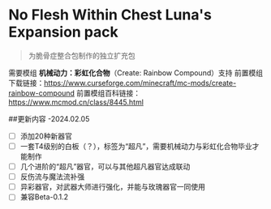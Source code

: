 # No Flesh Within Chest Luna's Expansion pack

> 为脆骨症整合包制作的独立扩充包

需要模组 **机械动力：彩虹化合物**（Create: Rainbow Compound）支持
前置模组下载链接：https://www.curseforge.com/minecraft/mc-mods/create-rainbow-compound
前置模组百科链接：https://www.mcmod.cn/class/8445.html

##更新内容
-2024.02.05
- [ ] 添加20种新器官
 - [ ] 一套T4级别的白板（？），标签为“超凡”，需要机械动力与彩虹化合物毕业才能制作
  - [ ]  几个进阶的“超凡”器官，可以与其他超凡器官达成联动
   - [ ]  反伤流与魔法流补强
 - [ ]  异彩器官，对武器大师进行强化，并能与玫瑰器官一同使用
- [ ] 兼容Beta-0.1.2 
